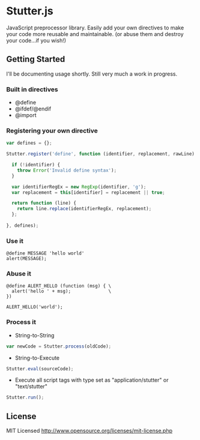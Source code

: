 Stutter.js
======

JavaScript preprocessor library. Easily add your own directives to make your code more reusable and maintainable. (or abuse them and destroy your code...if you wish!)

Getting Started
---------------

I'll be documenting usage shortly. Still very much a work in progress.


### Built in directives
* @define
* @ifdef/@endif
* @import

### Registering your own directive

``` javascript
var defines = {};

Stutter.register('define', function (identifier, replacement, rawLine) {

  if (!identifier) {
    throw Error('Invalid define syntax');
  }

  var identifierRegEx = new RegExp(identifier, 'g');
  var replacement = this[identifier] = replacement || true;

  return function (line) {
    return line.replace(identifierRegEx, replacement);
  };
  
}, defines);
```

### Use it

```
@define MESSAGE 'hello world'
alert(MESSAGE);
```

### Abuse it

```
@define ALERT_HELLO (function (msg) { \
  alert('hello ' + msg);              \
})

ALERT_HELLO('world');
```

### Process it

* String-to-String

``` javascript
var newCode = Stutter.process(oldCode);
```

* String-to-Execute

``` javascript
Stutter.eval(sourceCode);
```

* Execute all script tags with type set as "application/stutter" or "text/stutter"

``` javascript
Stutter.run();
```

License
------------

MIT Licensed
http://www.opensource.org/licenses/mit-license.php